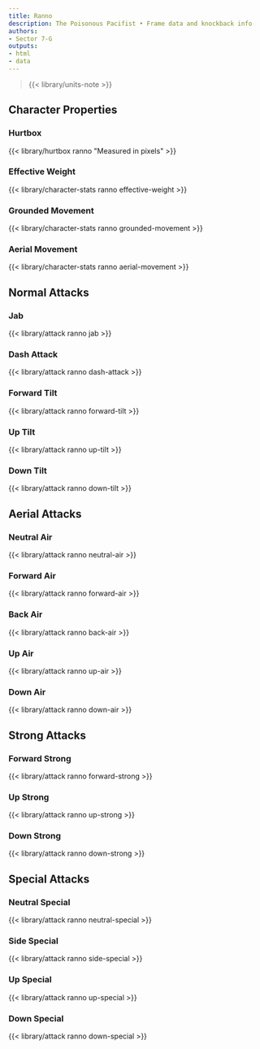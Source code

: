 ```yaml
---
title: Ranno
description: The Poisonous Pacifist • Frame data and knockback info
authors:
- Sector 7-G
outputs:
- html
- data
---
```


> {{< library/units-note >}}

## Character Properties
### Hurtbox
{{< library/hurtbox ranno "Measured in pixels" >}}
### Effective Weight
{{< library/character-stats ranno effective-weight >}}
### Grounded Movement
{{< library/character-stats ranno grounded-movement >}}
### Aerial Movement
{{< library/character-stats ranno aerial-movement >}}

## Normal Attacks
### Jab
{{< library/attack ranno jab >}}
### Dash Attack
{{< library/attack ranno dash-attack >}}
### Forward Tilt
{{< library/attack ranno forward-tilt >}}
### Up Tilt
{{< library/attack ranno up-tilt >}}
### Down Tilt
{{< library/attack ranno down-tilt >}}

## Aerial Attacks
### Neutral Air
{{< library/attack ranno neutral-air >}}
### Forward Air
{{< library/attack ranno forward-air >}}
### Back Air
{{< library/attack ranno back-air >}}
### Up Air
{{< library/attack ranno up-air >}}
### Down Air
{{< library/attack ranno down-air >}}

## Strong Attacks
### Forward Strong
{{< library/attack ranno forward-strong >}}
### Up Strong
{{< library/attack ranno up-strong >}}
### Down Strong
{{< library/attack ranno down-strong >}}

## Special Attacks
### Neutral Special
{{< library/attack ranno neutral-special >}}
### Side Special
{{< library/attack ranno side-special >}}
### Up Special
{{< library/attack ranno up-special >}}
### Down Special
{{< library/attack ranno down-special >}}
